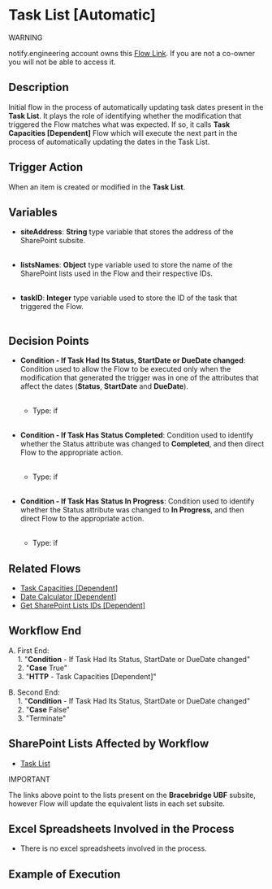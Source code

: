 # Task List [Automatic]

<div class="warning">
<p class="admonition-title">WARNING</p>
<p>notify.engineering account owns this <a href="https://make.powerautomate.com/environments/Default-a5273f41-687e-4e5e-9fba-18c6ce465b41/flows/shared/193e769a-ba57-4ef8-9c9a-925a8ecc454c/details" target="_blank">Flow Link</a>. If you are not a co-owner you will not be able to access it.</p>
</div>


## Description
Initial flow in the process of automatically updating task dates present in the **Task List**. It plays the role of identifying whether the modification that triggered the Flow matches what was expected. If so, it calls **Task Capacities [Dependent]** Flow which will execute the next part in the process of automatically updating the dates in the Task List.


## Trigger Action
When an item is created or modified in the **Task List**.


## Variables
* **siteAddress**: **String** type variable that stores the address of the SharePoint subsite.
<br></br>

* **listsNames**: **Object** type variable used to store the name of the SharePoint lists used in the Flow and their respective IDs.
<br></br>

* **taskID**: **Integer** type variable used to store the ID of the task that triggered the Flow.
<br></br>


## Decision Points
* **Condition - If Task Had Its Status, StartDate or DueDate changed**: Condition used to allow the Flow to be executed only when the modification that generated the trigger was in one of the attributes that affect the dates (**Status**, **StartDate** and **DueDate**).
<br></br>
    * Type: if
<br></br>

* **Condition - If Task Has Status Completed**: Condition used to identify whether the Status attribute was changed to **Completed**, and then direct Flow to the appropriate action.
<br></br>
    * Type: if
<br></br>

* **Condition - If Task Has Status In Progress**: Condition used to identify whether the Status attribute was changed to **In Progress**, and then direct Flow to the appropriate action.
<br></br>
    * Type: if


## Related Flows
* [Task Capacities [Dependent]](Task%20Capacities%20[Dependent].md)
* [Date Calculator [Dependent]](Date%20Calculator%20[Dependent].md)
* [Get SharePoint Lists IDs [Dependent]](../General/Get%20SharePoint%20Lists%20IDs%20[Dependent].md)


## Workflow End
A. First End:  
    &emsp; 1. "**Condition** - If Task Had Its Status, StartDate or DueDate changed"  
    &emsp; 2. "**Case** True"  
    &emsp; 3. "**HTTP** - Task Capacities [Dependent]"  

B. Second End:  
    &emsp; 1. "**Condition** - If Task Had Its Status, StartDate or DueDate changed"  
    &emsp; 2. "**Case** False"  
    &emsp; 3. "Terminate"


## SharePoint Lists Affected by Workflow
* <a href="https://vistacaretech.sharepoint.com/sites/engineering/Bell/BracebridgeUBF/Lists/Task%20List/1000%20Tasks.aspx" target="_blank">Task List</a>

<div class="note">
<p class="admonition-title">IMPORTANT</p>
<p>The links above point to the lists present on the <b>Bracebridge UBF</b> subsite, however Flow will update the equivalent lists in each set subsite.</p>
</div>


## Excel Spreadsheets Involved in the Process
* There is no excel spreadsheets involved in the process.


## Example of Execution